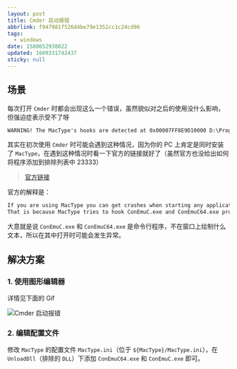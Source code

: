 ```yaml
---
layout: post
title: Cmder 启动报错
abbrlink: f947981f526d4be79e1352cc1c24cd96
tags:
  - windows
date: 1580652938022
updated: 1609331742437
sticky: null
---
```


## 场景

每次打开 `Cmder` 时都会出现这么一个错误，虽然貌似对之后的使用没什么影响，但强迫症表示受不了呀

```txt
WARNING! The MacType's hooks are detected at 0x00007FF8E9D10000 D:\Program\MacType\MacType64.dll Please add ConEmuC.exe and ConEmuC64.exe to the exclusion list to avoid crashes! https://conemu.github.io/en/Installation.html#mactype
```

其实在初次使用 `Cmder` 时可能会遇到这种情况，因为你的 PC 上肯定是同时安装了 `MacType`，在遇到这种情况时看一下官方的链接就好了（虽然官方也没给出如何将程序添加到排除列表中 23333）

> [官方链接](https://conemu.github.io/en/Installation.html#mactype)

官方的解释是：

```txt
If you are using MacType you can get crashes when starting any application from a shell started in ConEmu tab.
That is because MacType tries to hook ConEmuC.exe and ConEmuC64.exe processes. But ConEmuC is a console application and it does not draw any text on graphical canvas at all.
```

大意就是说 `ConEmuC.exe` 和 `ConEmuC64.exe` 是命令行程序，不在窗口上绘制什么文本，所以在其中打开时可能会发生异常。

## 解决方案

### 1. 使用图形编辑器

详情见下面的 Gif

![Cmder 启动报错](https://cdn.jsdelivr.net/gh/rxliuli/img-bed/20181122211545.gif)

### 2. 编辑配置文件

修改 `MacType` 的配置文件 `MacType.ini`（位于 `${MacType}/MacType.ini`），在 `UnloadDll`（排除的 `DLL`）下添加 `ConEmuC64.exe` 和 `ConEmuC.exe` 即可。
